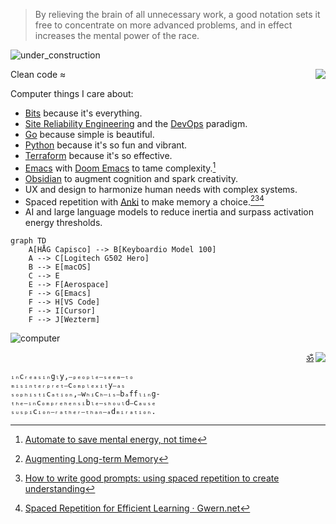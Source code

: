 > By relieving the brain of all unnecessary work, a good notation sets it free to concentrate on more advanced problems, and in effect increases the mental power of the race.

![under_construction](https://user-images.githubusercontent.com/1691190/180219705-9ec4bfb0-bac2-43b6-b377-c6e85db9c3e0.gif)

<a href="https://notes.garden"><img align="right" src="https://user-images.githubusercontent.com/1691190/180220060-88b46250-c6b4-436c-b43b-67a174ff6bf1.gif"></a>

Clean code ≈

Computer things I care about:

- [Bits](https://notes.garden/%F0%9F%8C%B2+Notes/Bits) because it's everything.
- [Site Reliability Engineering](https://notes.garden/Cards/%F0%9F%8C%B2+Notes/Site+Reliability+Engineering) and the [DevOps](https://notes.garden/Cards/%F0%9F%8C%B2+Notes/DevOps) paradigm.
- [Go](https://notes.garden/%F0%9F%8C%B2+Notes/Golang) because simple is beautiful.
- [Python](https://notes.garden/%F0%9F%8C%B2+Notes/Python) because it's so fun and vibrant.
- [Terraform](https://notes.garden/Cards/%F0%9F%8C%B2+Notes/Terraform) because it's so effective.
- [Emacs](https://notes.garden/%F0%9F%8C%B2+Notes/Emacs) with [Doom Emacs](https://github.com/doomemacs/doomemacs) to tame complexity.[^4]
- [Obsidian](https://obsidian.md/) to augment cognition and spark creativity.
- UX and design to harmonize human needs with complex systems.
- Spaced repetition with [Anki](https://apps.ankiweb.net/) to make memory a choice.[^1][^2][^3]
- AI and large language models to reduce inertia and surpass activation energy thresholds.

```mermaid
graph TD
    A[HÅG Capisco] --> B[Keyboardio Model 100]
    A --> C[Logitech G502 Hero]
    B --> E[macOS]
    C --> E
    E --> F[Aerospace]
    F --> G[Emacs]
    F --> H[VS Code]
    F --> I[Cursor]
    F --> J[Wezterm]
```

![computer](https://user-images.githubusercontent.com/1691190/180222455-ccdba034-8032-4864-9224-c94d858adc26.gif)

<a href="https://staticaland.github.io/doom-emacs-config/"><img align="right" src="https://img.shields.io/badge/Emacs-%237F5AB6.svg?style=flat&logo=gnu-emacs&logoColor=white"></a>

<p align="right"><a href="https://www.youtube.com/watch?v=tyrHHjBDyb4" align="right">ॐ</a></p>

```
ᵢₙcᵣₑₐₛᵢₙgₗy,⎯ₚₑₒₚₗₑ⎯ₛₑₑₘ⎯ₜₒ
ₘᵢₛᵢₙₜₑᵣₚᵣₑₜ⎯cₒₘₚₗₑₓᵢₜy⎯ₐₛ
ₛₒₚₕᵢₛₜᵢcₐₜᵢₒₙ,⎯wₕᵢcₕ⎯ᵢₛ⎯bₐffₗᵢₙg-
ₜₕₑ⎯ᵢₙcₒₘₚᵣₑₕₑₙₛᵢbₗₑ⎯ₛₕₒᵤₗd⎯cₐᵤₛₑ
ₛᵤₛₚᵢcᵢₒₙ⎯ᵣₐₜₕₑᵣ⎯ₜₕₐₙ⎯ₐdₘᵢᵣₐₜᵢₒₙ.
```

[^1]: [Augmenting Long-term Memory](http://augmentingcognition.com/ltm.html)
[^2]: [How to write good prompts: using spaced repetition to create understanding](https://andymatuschak.org/prompts/)
[^3]: [Spaced Repetition for Efficient Learning · Gwern.net](https://www.gwern.net/Spaced-repetition)
[^4]: [Automate to save mental energy, not time](https://www.johndcook.com/blog/2015/12/22/automate-to-save-mental-energy-not-time/)
